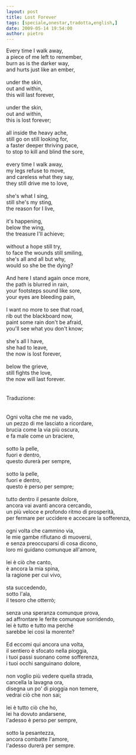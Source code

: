 ```yaml
---
layout: post
title: Lost Forever
tags: [speciale,onestar,tradotta,english,]
date: 2009-05-14 19:54:00
author: pietro
---
```

Every time I walk away,<br/>a piece of me left to remember,<br/>burn as is the darker way,<br/>and hurts just like an ember,<br/><br/>under the skin,<br/>out and within,<br/>this will last forever,<br/><br/>under the skin,<br/>out and within,<br/>this is lost forever;<br/><br/>all inside the heavy ache,<br/>still go on still looking for,<br/>a faster deeper thriving pace,<br/>to stop to kill and blind the sore,<br/><br/>every time I walk away,<br/>my legs refuse to move,<br/>and careless what they say,<br/>they still drive me to love,<br/><br/>she's what I sing,<br/>still she's my sting,<br/>the reason for I live,<br/><br/>it's happening,<br/>below the wing,<br/>the treasure I'll achieve;<br/><br/>without a hope still try,<br/>to face the wounds still smiling,<br/>she's all and all but why,<br/>would so she be the dying?<br/><br/>And here I stand again once more,<br/>the path is blurred in rain,<br/>your footsteps sound like sore,<br/>your eyes are bleeding pain,<br/><br/>I want no more to see that road,<br/>rib out the blackboard now,<br/>paint some rain don't be afraid,<br/>you'll see what you don't know;<br/><br/>she's all I have,<br/>she had to leave,<br/>the now is lost forever,<br/><br/>below the grieve,<br/>still fights the love,<br/>the now will last forever.<br/><br/><br/><span>Traduzione:</span><br/><br/><br/>Ogni volta che me ne vado,<br/>un pezzo di me lasciato a ricordare,<br/>brucia come la via più oscura,<br/>e fa male come un braciere,<br/><br/>sotto la pelle,<br/>fuori e dentro,<br/>questo durerà per sempre,<br/><br/>sotto la pelle,<br/>fuori e dentro,<br/>questo è perso per sempre;<br/><br/>tutto dentro il pesante dolore,<br/>ancora vai avanti ancora cercando,<br/>un più veloce e profondo ritmo di prosperità,<br/>per fermare per uccidere e accecare la sofferenza,<br/><br/>ogni volta che cammino via,<br/>le mie gambe rifiutano di muoversi,<br/>e senza preoccuparsi di cosa dicono,<br/>loro mi guidano comunque all'amore,<br/><br/>lei è ciò che canto,<br/>è ancora la mia spina,<br/>la ragione per cui vivo,<br/><br/>sta succedendo,<br/>sotto l'ala,<br/>il tesoro che otterrò;<br/><br/>senza una speranza comunque prova,<br/>ad affrontare le ferite comunque sorridendo,<br/>lei è tutto e tutto ma perché<br/>sarebbe lei così la morente?<br/><br/>Ed eccomi qui ancora una volta,<br/>il sentiero è sfocato nella pioggia,<br/>i tuoi passi suonano come sofferenza,<br/>i tuoi occhi sanguinano dolore,<br/><br/>non voglio più vedere quella strada,<br/>cancella la lavagna ora,<br/>disegna un po' di pioggia non temere,<br/>vedrai ciò che non sai;<br/><br/>lei è tutto ciò che ho,<br/>lei ha dovuto andarsene,<br/>l'adesso è perso per sempre,<br/><br/>sotto la pesantezza,<br/>ancora combatte l'amore,<br/>l'adesso durerà per sempre.
